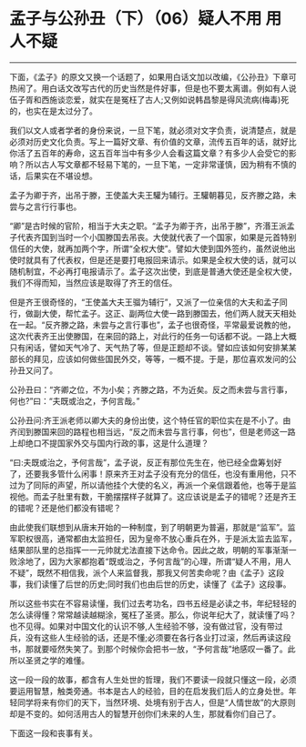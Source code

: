 # 孟子与公孙丑（下）（06）疑人不用 用人不疑

------

下面，《孟子》的原文又换一个话题了，如果用白话文加以改编，《公孙丑》下章可热闹了。用白话文改写古代的历史当然是件好事，但是也不要太离谱。例如有人说伍子胥和西施谈恋爱，就实在是冤枉了古人;又例如说韩昌黎是得风流病(梅毒)死的，也实在是太过分了。

我们以文人或者学者的身份来说，一旦下笔，就必须对文字负责，说清楚点，就是必须对历史文化负责。写上一篇好文章、有价值的文章，流传五百年的话，就好比你活了五百年的寿命，这五百年当中有多少人会看这篇文章？有多少人会受它的影响？所以古人写文章都不轻易下笔的，一旦下笔，一定非常谨慎，因为稍有不慎的话，后果实在不堪设想。

孟子为卿于齐，出吊于滕，王使盖大夫王驩为辅行。王驩朝暮见，反齐滕之路，未尝与之言行行事也。

“卿”是古时候的官阶，相当于大夫之职。“孟子为卿于齐，出吊于滕”，齐湣王派孟子代表齐国到当时一个小国滕国去吊丧。大使就代表了一个国家，如果是元首特别信任的大使，就再加两个字，所谓“全权大使”。譬如大使到国外签约，虽然说他出使时就具有了代表权，但是还是要打电报回来请示。如果是全权大使的话，就可以随机制宜，不必再打电报请示了。孟子这次出使，到底是普通大使还是全权大使，我们不得而知，当然应该是取得了齐王的信任。

但是齐王很奇怪的，“王使盖大夫王骝为辅行”，又派了一位亲信的大夫和孟子同行，做副大使，帮忙孟子。这正、副两位大使一路到滕国去，他们两人就天天相处在一起。“反齐滕之路，未尝与之言行事也”，孟子也很奇怪，平常最爱说教的他，这次代表齐王出使滕国，在来回的路上，对此行的任务一句话都不说。一路上大概只有闲话，譬如天气冷了、天气热了等，但是正题却不谈。譬如应该如何安排某某部长的拜见，应该如何做些国民外交，等等，一概不提。于是，那位喜欢发问的公孙丑又问了。

公孙丑曰：“齐卿之位，不为小矣；齐滕之路，不为近矣。反之而未尝与言行事，何也?”曰：“夫既或治之，予何言哉。”

公孙丑问:齐王派老师以卿大夫的身份出使，这个特任官的职位实在是不小了。由齐闰到滕国来回的路程也相当远，“反之而未尝与言行事，何也”，但是老师这一路上却绝口不提国家外交与国内行政的事，这是什么道理？

“曰:夫既或治之，予何言哉”，孟子说，反正有那位先生在，他已经全盘筹划好了，还要我多管什么闲事！原来齐王对孟子没有充分的信任，也没有重用他，只不过为了同际的声望，所以请他挂个大使的名义，再派一个亲信跟着他，也等于是监视他。而孟子肚里有数，干脆摆摆样子就算了。这应该说是孟子的错呢？还是齐王的错呢？还是他们都没有错呢？

由此使我们联想到从唐末开始的一种制度，到了明朝更为普遍，那就是“监军”。监军职权很高，通常都由太监担任，因为皇帝不放心重兵在外，于是派太监去监军，结果部队里的总指挥一一元帅就尤法直接下达命令。因此之故，明朝的军事渐渐一败涂地了，因为大家都抱着“既或治之，予何言哉”的心理，所谓“疑人不用，用人不疑”，既然不相信我，派个人来监督我，那我又何苦卖命呢？由《孟子》这段事，我们读懂了后世的历史;同时我们也由后世的历史，读懂了《孟子》这段事。

所以这些书实在不容易读懂，我们过去考功名，四书五经是必读之书，年纪轻轻的怎么读得懂？常常越读越糊涂，冤枉了圣贤。那么，你说年纪大了，就读懂了吗？也不见得。如果对中国文化的认识不够,人生经验不够，没有做过官，没有带过兵，没有这些人生经验的话，还是不懂;必须要在各行各业打过滚，然后再读这段书，那就要哑然失笑了。到那个时候你会把书一放，“予何言哉”地感叹一番了。此所以圣贤之学的难懂。

这一段一段的故事，都含有人生处世的哲理，我们不要读一段就只懂这一段，必须要运用智慧，触类旁通。书本是古人的经验，目的在启发我们后人的立身处世。年轻同学将来有你们的天下，当然环境、处境有别于古人，但是“人情世故”的大原则却是不变的。如何活用古人的智慧开创你们未来的人生，那就看你们自己了。

下面这一段和丧事有关。

